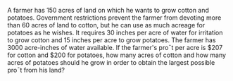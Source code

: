 A farmer has 150 acres of land on which he wants to grow cotton and potatoes. Government restrictions
prevent the farmer from devoting more than 60 acres of land to cotton, but he can use as much acreage
for potatoes as he wishes. It requires 30 inches per acre of water for irritation to grow cotton and 15
inches per acre to grow potatoes. The farmer has 3000 acre-inches of water available. If the farmer's
pro¯t per acre is $207 for cotton and $200 for potatoes, how many acres of cotton and how many acres
of potatoes should he grow in order to obtain the largest possible pro¯t from his land?
